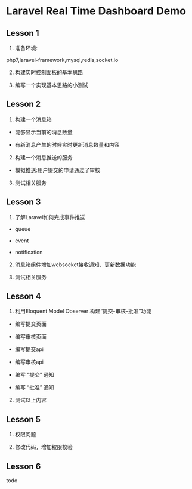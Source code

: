 # Laravel Real Time Dashboard Demo

## Lesson 1

1. 准备环境:

php7,laravel-framework,mysql,redis,socket.io

2. 构建实时控制面板的基本思路


3. 编写一个实现基本思路的小测试


## Lesson 2

1. 构建一个消息箱

- 能够显示当前的消息数量

- 有新消息产生的时候实时更新消息数量和内容

2. 构建一个消息推送的服务

- 模拟推送:用户提交的申请通过了审核

3. 测试相关服务

## Lesson 3

1. 了解Laravel如何完成事件推送

- queue

- event

- notification

2. 消息箱组件增加websocket接收通知、更新数据功能

3. 测试相关服务

## Lesson 4

1. 利用Eloquent Model Observer 构建“提交-审核-批准”功能

- 编写提交页面

- 编写审核页面

- 编写提交api

- 编写审核api

- 编写 “提交” 通知

- 编写 “批准” 通知

2. 测试以上内容

## Lesson 5

1. 权限问题

2. 修改代码，增加权限校验


## Lesson 6

todo